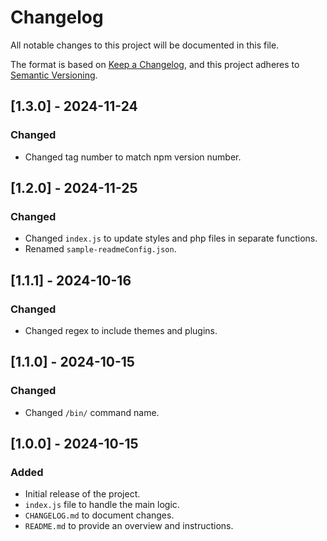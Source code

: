 # Changelog

All notable changes to this project will be documented in this file.

The format is based on [Keep a Changelog](https://keepachangelog.com/en/1.0.0/), and this project adheres to [Semantic Versioning](https://semver.org/spec/v2.0.0.html).

## [1.3.0] - 2024-11-24
### Changed
- Changed tag number to match npm version number.

## [1.2.0] - 2024-11-25
### Changed
- Changed `index.js` to update styles and php files in separate functions.
- Renamed `sample-readmeConfig.json`.

## [1.1.1] - 2024-10-16
### Changed
- Changed regex to include themes and plugins.

## [1.1.0] - 2024-10-15
### Changed
- Changed `/bin/` command name.

## [1.0.0] - 2024-10-15
### Added
- Initial release of the project.
- `index.js` file to handle the main logic.
- `CHANGELOG.md` to document changes.
- `README.md` to provide an overview and instructions.